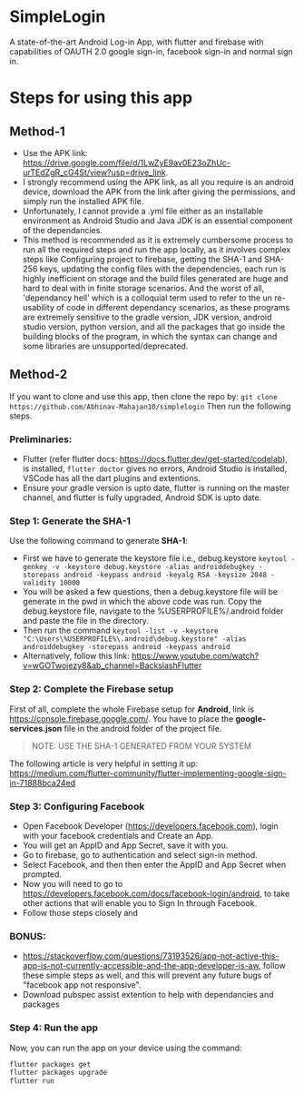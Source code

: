 # SimpleLogin

A state-of-the-art Android Log-in App, with flutter and firebase with capabilities of OAUTH 2.0 google sign-in, facebook sign-in and normal sign in.

# Steps for using this app

## Method-1

- Use the APK link: https://drive.google.com/file/d/1LwZyE9av0E23oZhUc-urTEdZgR_cG4St/view?usp=drive_link.
- I strongly recommend using the APK link, as all you require is an android device, download the APK from the link after giving the permissions, and simply run the installed APK file.
- Unfortunately, I cannot provide a .yml file either as an installable environment as Android Studio and Java JDK is an essential component of the dependancies.
- This method is recommended as it is extremely cumbersome process to run all the required steps and run the app locally, as it involves complex steps like Configuring project to firebase, getting the SHA-1 and SHA-256 keys, updating the config files with the dependencies, each run is highly inefficient on storage and the build files generated are huge and hard to deal with in finite storage scenarios. And the worst of all, 'dependancy hell' which is a colloquial term used to refer to the un re-usability of code in different dependancy scenarios, as these programs are extremely sensitive to the gradle version, JDK version, android studio version, python version, and all the packages that go inside the building blocks of the program, in which the syntax can change and some libraries are unsupported/deprecated.

## Method-2

If you want to clone and use this app, then clone the repo by:
`git clone https://github.com/Abhinav-Mahajan10/simplelogin`
Then run the following steps.

### Preliminaries:

- Flutter (refer flutter docs: https://docs.flutter.dev/get-started/codelab), is installed, `flutter doctor` gives no errors, Android Studio is installed, VSCode has all the dart plugins and extentions.
- Ensure your gradle version is upto date, flutter is running on the master channel, and flutter is fully upgraded, Android SDK is upto date.

### Step 1: Generate the SHA-1

Use the following command to generate **SHA-1**:

- First we have to generate the keystore file i.e., debug.keystore
  `keytool -genkey -v -keystore debug.keystore -alias androiddebugkey -storepass android -keypass android -keyalg RSA -keysize 2048 -validity 10000`
- You will be asked a few questions, then a debug.keystore file will be generate in the pwd in which the above code was run. Copy the debug.keystore file, navigate to the %USERPROFILE%/.android folder and paste the file in the directory.
- Then run the command
  `keytool -list -v -keystore "C:\Users\%USERPROFILE%\.android\debug.keystore" -alias androiddebugkey -storepass android -keypass android`
- Alternatively, follow this link: https://www.youtube.com/watch?v=wGOTwojezy8&ab_channel=BackslashFlutter

### Step 2: Complete the Firebase setup

First of all, complete the whole Firebase setup for **Android**, link is https://console.firebase.google.com/. You have to place the **google-services.json** file in the android folder of the project file.

> NOTE: USE THE SHA-1 GENERATED FROM YOUR SYSTEM

The following article is very helpful in setting it up: https://medium.com/flutter-community/flutter-implementing-google-sign-in-71888bca24ed

### Step 3: Configuring Facebook

- Open Facebook Developer (https://developers.facebook.com), login with your facebook credentials and Create an App.
- You will get an AppID and App Secret, save it with you.
- Go to firebase, go to authentication and select sign-in method.
- Select Facebook, and then then enter the AppID and App Secret when prompted.
- Now you will need to go to https://developers.facebook.com/docs/facebook-login/android, to take other actions that will enable you to Sign In through Facebook.
- Follow those steps closely and

### BONUS:

- https://stackoverflow.com/questions/73193526/app-not-active-this-app-is-not-currently-accessible-and-the-app-developer-is-aw, follow these simple steps as well, and this will prevent any future bugs of "facebook app not responsive".
- Download pubspec assist extention to help with dependancies and packages

### Step 4: Run the app

Now, you can run the app on your device using the command:

```bash
flutter packages get
flutter packages upgrade
flutter run
```
